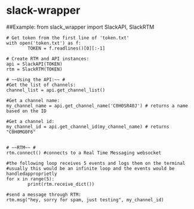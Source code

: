 slack-wrapper
=============

##Example:
	from slack_wrapper import SlackAPI, SlackRTM
	
	# Get token from the first line of 'token.txt'
	with open('token.txt') as f:
	        TOKEN = f.readlines()[0][:-1]
	
	# Create RTM and API instances:
	api = SlackAPI(TOKEN)
	rtm = SlackRTM(TOKEN)
	
	# ~~Using the API:~~ #
	#Get the list of channels:
	channel_list = api.get_channel_list()
	
	#Get a channel name:
	my_channel_name = api.get_channel_name('C0H0SR40J') # returns a name based on the ID
	
	#Get a channel id:
	my_channel_id = api.get_channel_id(my_channel_name) # returns "C0H0MG0F6"
	
	
	# ~~RTM~~ #
	rtm.connect() #connects to a Real Time Messaging websocket
	
	#the following loop receives 5 events and logs them on the terminal
	#usually this would be an infinite loop and the events would be handledapproprietly
	for x in range(5):
	        print(rtm.receive_dict())
	
	#send a message through RTM:
	rtm.msg("hey, sorry for spam, just testing", my_channel_id)
